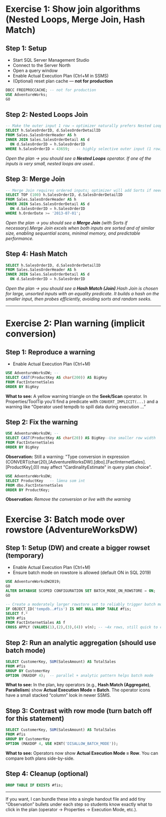 # Exercise 1: Show join algorithms (Nested Loops, Merge Join, Hash Match)

## Step 1: Setup

* Start SQL Server Management Studio
* Connect to the Server North 
* Open a query window
* Enable Actual Execution Plan (Ctrl+M in SSMS)
* (Optional) reset plan cache — **not for production**

```sql
DBCC FREEPROCCACHE; -- not for production
USE AdventureWorks;
GO
```

## Step 2: Nested Loops Join 

```sql
-- Make the outer input 1 row → optimizer naturally prefers Nested Loops
SELECT h.SalesOrderID, d.SalesOrderDetailID
FROM Sales.SalesOrderHeader AS h
INNER JOIN Sales.SalesOrderDetail AS d
  ON d.SalesOrderID = h.SalesOrderID
WHERE h.SalesOrderID = 43659;   -- highly selective outer input (1 row)
```

*Open the plan → you should see a **Nested Loops** operator. If one of the inputs is very small, nested loops are used.*. 

## Step 3: Merge Join 

```sql
-- Merge Join requires ordered inputs; optimizer will add Sorts if needed
SELECT TOP (100) h.SalesOrderID, d.SalesOrderDetailID
FROM Sales.SalesOrderHeader AS h
INNER JOIN Sales.SalesOrderDetail AS d
  ON d.SalesOrderID = h.SalesOrderID
WHERE h.OrderDate >= '2013-07-01';
```

*Open the plan → you should see a **Merge Join** (with Sorts if necessary).Merge Join excels when both inputs are sorted and of similar size, enabling sequential scans, minimal memory, and predictable performance.*


## Step 4: Hash Match 

```sql
SELECT h.SalesOrderID, d.SalesOrderDetailID
FROM Sales.SalesOrderHeader AS h
INNER JOIN Sales.SalesOrderDetail AS d
  ON d.SalesOrderID = h.SalesOrderID
```

*Open the plan → you should see a **Hash Match (Join)**.Hash Join is chosen for large, unsorted inputs with an equality predicate. It builds a hash on the smaller input, then probes efficiently, avoiding sorts and random seeks.*

---

# Exercise 2: Plan warning (implicit conversion)

## Step 1: Reproduce a warning

* Enable Actual Execution Plan (Ctrl+M)

```sql
USE AdventureWorksDW; -- 
SELECT CAST(ProductKey AS char(200)) AS BigKey
FROM FactInternetSales
ORDER BY BigKey

```

**What to see:**
A yellow warning triangle on the **Seek/Scan** operator. In Properties/ToolTip you’ll find a predicate with `CONVERT_IMPLICIT(...)` and a warning like “Operator used tempdb to spill data during execution ...”

## Step 2: Fix the warning

```sql
USE AdventureWorksDW; -- 
SELECT CAST(ProductKey AS char(20)) AS BigKey--Use smaller row width
FROM FactInternetSales
ORDER BY BigKey
```

**Observation:** Still a warning: "Type conversion in expression (CONVERT(char(20),[AdventureWorksDW].[dbo].[FactInternetSales].[ProductKey],0)) may affect "CardinalityEstimate" in query plan choice".

```sql
USE AdventureWorksDW;
SELECT ProductKey   -- lämna som int
FROM dbo.FactInternetSales
ORDER BY ProductKey;
```
**Observation:** *Remove the conversion or live with the warning*


# Exercise 3: Batch mode over rowstore (AdventureWorksDW)

## Step 1: Setup (DW) and create a bigger rowset (temporary)

* Enable Actual Execution Plan (Ctrl+M)
* Ensure batch mode on rowstore is allowed (default ON in SQL 2019)

```sql
USE AdventureWorksDW2019;
GO
ALTER DATABASE SCOPED CONFIGURATION SET BATCH_MODE_ON_ROWSTORE = ON;
GO

-- Create a moderately larger rowstore set to reliably trigger batch mode
IF OBJECT_ID('tempdb..#fis') IS NOT NULL DROP TABLE #fis;
SELECT f.*
INTO #fis
FROM FactInternetSales AS f
CROSS APPLY (VALUES(1),(2),(3),(4)) v(n); -- ~4x rows, still quick to create
```

## Step 2: Run an analytic aggregation (should use batch mode)

```sql
SELECT CustomerKey, SUM(SalesAmount) AS TotalSales
FROM #fis
GROUP BY CustomerKey
OPTION (MAXDOP 4);  -- parallel + analytic pattern helps batch mode
```

**What to see:**
In the plan, key operators (e.g., **Hash Match (Aggregate)**, **Parallelism**) show **Actual Execution Mode = Batch**. The operator icons have a small stacked “column” look in newer SSMS.

## Step 3: Contrast with row mode (turn batch off for this statement)

```sql
SELECT CustomerKey, SUM(SalesAmount) AS TotalSales
FROM #fis
GROUP BY CustomerKey
OPTION (MAXDOP 4, USE HINT('DISALLOW_BATCH_MODE'));
```

**What to see:**
Operators now show **Actual Execution Mode = Row**. You can compare both plans side-by-side.

## Step 4: Cleanup (optional)

```sql
DROP TABLE IF EXISTS #fis;
```

---

If you want, I can bundle these into a single handout file and add tiny “Observation” bullets under each step so students know exactly what to click in the plan (operator → Properties → Execution Mode, etc.).


